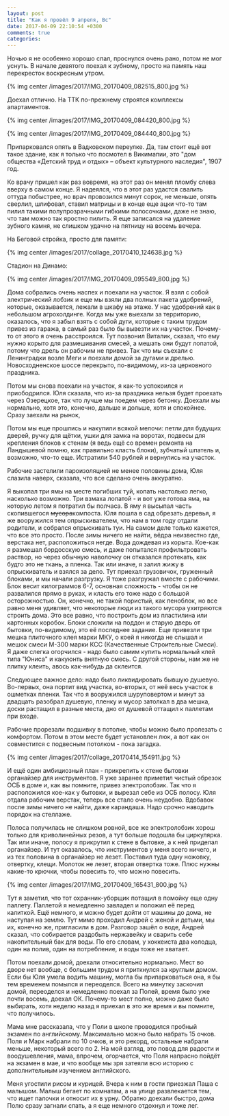 ```yaml
---
layout: post
title: "Как я провёл 9 апреля, Вс"
date: 2017-04-09 22:10:54 +0300
comments: true
categories: 
---
```

Ночью я не особенно хорошо спал, проснулся очень рано, потом не мог уснуть. В начале девятого поехал к зубному, просто на память наш перекресток воскресным утром.

{% img center /images/2017/IMG_20170409_082515_800.jpg %}

Доехал отлично. На ТТК по-прежнему строятся комплексы апартаментов.

{% img center /images/2017/IMG_20170409_084420_800.jpg %}

{% img center /images/2017/IMG_20170409_084440_800.jpg %}

Припарковался опять в Вадковском переулке. Да, там стоит ещё вот такое здание, как я только что посмотел в Викимапии, это "дом общества «Детский труд и отдых» – объект культурного наследия", 1907 год. 

Ко врачу пришел как раз вовремя, на этот раз он менял пломбу слева вверху в самом конце. Я надеялся, что в этот раз удастся свалить оттуда побыстрее, но врач провозился минут сорок, не меньше, опять сверлил, шлифовал, ставил матрицы и в конце еще ацки что-то там пилил такими полупрозрачными гибкими полосочками, даже не знаю, что там можно так яростно пилить. Я еще записался на удаление зубного камня, не слишком удачно на пятницу на восемь вечера.

На Беговой стройка, просто для памяти:

{% img center /images/2017/collage_20170410_124638.jpg %}

Стадион на Динамо:

{% img center /images/2017/IMG_20170409_095549_800.jpg %}

Дома собрались очень наспех и поехали на участок. Я взял с собой электрический лобзик и еще мы взяли два полных пакета удобрений, которые, оказывается, лежали в шкафу на этаже. У нас удобрений как в небольшом агрохолдинге. Когда мы уже выехали за территорию, оказалось, что я забыл взять с собой дуги, которые с таким трудом привез из гаража, в самый раз было бы вывезти их на участок. Почему-то от этого я очень расстроился. Тут позвонил Виталик, сказал, что ему нужно корыто для размешивания смесей, а мешать они будут лопатой, потому что дрель он рабочим не привез. Так что мы съехали с Ленинградки возле Меги и поехали домой за дугами и дрелью. Новосходненское шоссе перекрыто, по-видимому, из-за церковного праздника.

Потом мы снова поехали на участок, я как-то успокоился и приободрился. Юля сказала, что из-за праздника нельзя будет проехать через Озерецкое, так что лучше мы поедем через бетонку. Доехали мы нормально, хотя это, конечно, дальше и дольше, хотя и спокойнее. Сразу заехали на рынок, 

Потом мы еще прошлись и накупили всякой мелочи: петли для будущих дверей, ручку для щётки, ушки для замка на воротах, подвесы для крепления блоков к стенам (я ведь ещё со времен ремонта на Ландышевой помню, как правильно класть блоки), зубчатый шпатель и, возможно, что-то еще. Истратили 540 рублей и вернулись на участок.

Рабочие застелили пароизоляцией не менее половины дома, Юля слазила наверх, сказала, что все сделано очень аккуратно.

Я выкопал три ямы на месте погибших туй, копать настолько легко, насколько возможно. Три взмаха лопатой - и вот уже готова яма, на которую летом я потратил бы полчаса. В яму я высыпал часть скопившегося ~~мусора~~компоста. Юля пошла в сад обрезать деревья, я же вооружился тем опрыскивателем, что нам в том году отдали родители, и собрался опрыскивать туи. На самом деле только кажется, что все это просто. После зимы ничего не найти, вёдра неизвестно где, верстака нет, расположиться негде. Вода дождевая из корыта. Кое-как я размешал бордосскую смесь, и даже попытался профильтровать раствор, но через обычную наволочку он отказался протекать, как будто это не ткань, а пленка. Так или иначе, я залил жижу в опрыскиватель и взялся за дело. Тут приехал грузовичок, груженный блоками, и мы начали разгрузку. Я тоже разгружал вместе с рабочими. Блок весит килограммов 6-7, основная сложность - чтобы он не развалился прямо в руках, и класть его тоже надо с большой осторожностью. Он, конечно, не такой пористый, как пеноблок, но все равно меня удивляет, что некоторые люди из такого мусора ухитряются строить дома. Это все равно, что построить дом из пластилина или картонных коробок. Блоки сложили на поддон и старую дверь от бытовки, по-видимому, это её последнее задание. Еще привезли три мешка плиточного клея марки МКУ, о коей я никогда не слышал и мешок смеси М-300 марки КСС (Качественные Строительные Смеси). Я даже слегка огорчился - надо было самим купить нормальный клей типа "Юниса" и какуюнть внятную смесь. С другой стороны, нам же не плитку клеить, авось как-нибудь да склеится. 

Следующее важное дело: надо было ликвидировать бывшую душевую. Во-первых, она портит вид участка, во-вторых, от неё весь участок в ошметках пленки. Так что я вооружился шуруповертом и минут за двадцать разобрал душевую, пленку и мусор затолкал в два мешка, доски растащил в разные места, дно от душевой оттащил к паллетам при входе.

Рабочие прорезали подшивку в потолке, чтобы можно было пролезать с комфортом. Потом в этом месте будет установлен люк, а вот как он совместится с подвесным потолком - пока загадка.

{% img center /images/2017/collage_20170414_154911.jpg %}

И ещё один амбициозный план - прикрепить к стене бытовки органайзер для инструментов. Я уже заранее приметил чистый обрезок ОСБ в доме и, как вы помните, привез электролобзик. Так что я расположился кое-как у бытовки, и вырезал себе из ОСБ полосу. Юля отдала рабочим верстак, теперь все стало очень неудобно. Вдобавок после зимы ничего не найти, даже карандаша. Надо срочно наводить порядок на стеллаже.

Полоса получилась не слишком ровной, все же электролобзик хорош только для криволинейных резов, а тут больше подошла бы циркулярка. Так или иначе, полосу я прикрутил к стене в бытовке, а к ней приделал органайзер. И тут оказалось, что инструментов у меня всего ничего, и из тех половина в органайзер не лезет. Поставил туда одну ножовку, отвертку, клещи. Молоток не лезет, вторая отвертка тоже. Плюс нужны какие-то крючки, чтобы повесить то, что можно повесить.

{% img center /images/2017/IMG_20170409_165431_800.jpg %}

Тут я заметил, что тот охранник-уборщик потащил в помойку еще одну паллету. Паллетой я немедленно завладел и положил её перед калиткой. Ещё немного, и можно будет дойти от машины до дома, не наступая на землю. Тут мимо проходил Андрей с женой и детьми, мы их, конечно же, пригласили в дом. Разговор зашёл о воде, Андрей сказал, что собирается раздобыть нержавейку и сварить себе накопительный бак для воды. По его словам, у хоккеиста два колодца, один на полив, один на потребление, и воды тоже не хватает. 

Потом поехали домой, доехали относительно нормально. Мест во дворе нет вообще, с большим трудом я приткнулся за круглым домом. Если бы Юля умела водить машину, могла бы припарковаться она, я бы тем временем помылся и переоделся. Всего на минутку заскочил домой, переоделся и немедленно поехал за Полей, время было уже почти восемь, доехал ОК. Почему-то мест полно, можно даже было выбирать, хотя неделю назад я приехал в это же время и вы помните, что получилось. 

Мама мне рассказала, что у Поли в школе проводился пробный экзамен по английскому. Максимально можно было набрать 15 очков. Поля и Марк набрали по 10 очков, и это рекорд, остальные набрали меньше, некоторый всего по 2. На мой взгляд, это повод для радости и воодушевления, мама, впрочем, огорчается, что Поля напрасно пойдёт на экзамен в мае, и что вообще мы зря затеяли всю историю с дополнительным изучением английского.

Меня угостили рисом и курицей. Вчера к ним в гости приезжал Паша с малышом. Малыш бегает по комнатам, а на улице развлекается тем, что ищет палочки и относит их в урну. Обратно доехали быстро, дома Полю сразу загнали спать, а я еще немного отдохнул и тоже лег.